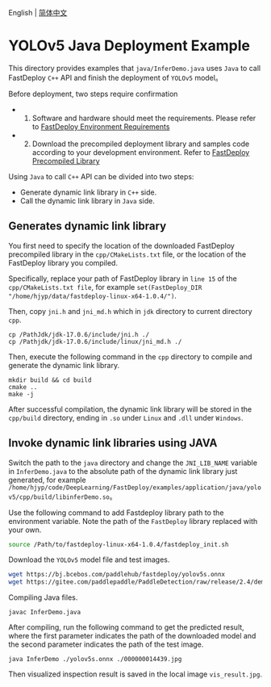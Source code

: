 English | [简体中文](README_CN.md)
# YOLOv5 Java Deployment Example

This directory provides examples that `java/InferDemo.java` uses `Java` to call FastDeploy `C++` API and finish the deployment of `YOLOv5` model。


Before deployment, two steps require confirmation

- 1. Software and hardware should meet the requirements. Please refer to [FastDeploy Environment Requirements](../../../../../docs/en/build_and_install/download_prebuilt_libraries.md)
- 2.  Download the precompiled deployment library and samples code according to your development environment. Refer to [FastDeploy Precompiled Library](../../../../../docs/en/build_and_install/download_prebuilt_libraries.md)


Using `Java` to call `C++` API can be divided into two steps:
* Generate dynamic link library in `C++` side.
* Call the dynamic link library in `Java` side.

## Generates dynamic link library
You first need to specify the location of the downloaded FastDeploy precompiled library in the `cpp/CMakeLists.txt` file, or the location of the FastDeploy library you compiled.

Specifically, replace your path of FastDeploy library in `line 15` of the `cpp/CMakeLists.txt file`, for example `set(FastDeploy_DIR "/home/hjyp/data/fastdeploy-linux-x64-1.0.4/")`.

Then, copy `jni.h` and `jni_md.h` which in `jdk` directory to current directory `cpp`.
```shell
cp /PathJdk/jdk-17.0.6/include/jni.h ./
cp /Pathjdk/jdk-17.0.6/include/linux/jni_md.h ./
```

Then, execute the following command in the `cpp` directory to compile and generate the dynamic link library.
```shell
mkdir build && cd build
cmake ..
make -j
```
After successful compilation, the dynamic link library will be stored in the `cpp/build` directory, ending in `.so` under `Linux` and `.dll` under `Windows`.

## Invoke dynamic link libraries using JAVA
Switch the path to the `java` directory and change the `JNI_LIB_NAME` variable in `InferDemo.java` to the absolute path of the dynamic link library just generated, for example `/home/hjyp/code/DeepLearning/FastDeploy/examples/application/java/yolov5/cpp/build/libinferDemo.so`。

Use the following command to add Fastdeploy library path to the environment variable. Note the path of the `FastDeploy` library replaced with your own.

```bash
source /Path/to/fastdeploy-linux-x64-1.0.4/fastdeploy_init.sh
```
Download the `YOLOv5` model file and test images.
```bash
wget https://bj.bcebos.com/paddlehub/fastdeploy/yolov5s.onnx
wget https://gitee.com/paddlepaddle/PaddleDetection/raw/release/2.4/demo/000000014439.jpg
```

Compiling Java files.
```shell
javac InferDemo.java
```

After compiling, run the following command to get the predicted result, where the first parameter indicates the path of the downloaded model and the second parameter indicates the path of the test image.
```shell
java InferDemo ./yolov5s.onnx ./000000014439.jpg
```
Then visualized inspection result is saved in the local image `vis_result.jpg`.
